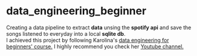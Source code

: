 # data_engineering_beginner
Creating a data pipeline to extract **data** unsing the **spotify api** and save the songs listened to everyday into a local **sqlite db**.  
I achieved this project by following Karolina's [data engineering for beginners' course.](https://github.com/karolina-sowinska/free-data-engineering-course-for-beginners) I highly recommend you check her [Youtube channel.](https://www.youtube.com/channel/UCAxnMry1lETl47xQWABvH7g)
